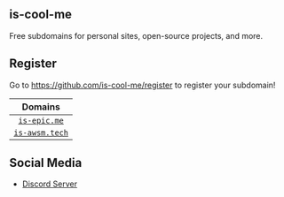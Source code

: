 ## is-cool-me
Free subdomains for personal sites, open-source projects, and more.

## Register
Go to https://github.com/is-cool-me/register to register your subdomain!

| Domains |
|:-:|
| [`is-epic.me`](https://is-epic.me) |
| [`is-awsm.tech`](https://is-awsm.tech) |

## Social Media
- [Discord Server](https://discord.gg/N8YzrkJxYy)
